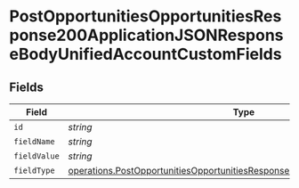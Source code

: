 # PostOpportunitiesOpportunitiesResponse200ApplicationJSONResponseBodyUnifiedAccountCustomFields


## Fields

| Field                                                                                                                                                                        | Type                                                                                                                                                                         | Required                                                                                                                                                                     | Description                                                                                                                                                                  |
| ---------------------------------------------------------------------------------------------------------------------------------------------------------------------------- | ---------------------------------------------------------------------------------------------------------------------------------------------------------------------------- | ---------------------------------------------------------------------------------------------------------------------------------------------------------------------------- | ---------------------------------------------------------------------------------------------------------------------------------------------------------------------------- |
| `id`                                                                                                                                                                         | *string*                                                                                                                                                                     | :heavy_minus_sign:                                                                                                                                                           | N/A                                                                                                                                                                          |
| `fieldName`                                                                                                                                                                  | *string*                                                                                                                                                                     | :heavy_minus_sign:                                                                                                                                                           | N/A                                                                                                                                                                          |
| `fieldValue`                                                                                                                                                                 | *string*                                                                                                                                                                     | :heavy_minus_sign:                                                                                                                                                           | N/A                                                                                                                                                                          |
| `fieldType`                                                                                                                                                                  | [operations.PostOpportunitiesOpportunitiesResponse200ApplicationJSONFieldType](../../models/operations/postopportunitiesopportunitiesresponse200applicationjsonfieldtype.md) | :heavy_minus_sign:                                                                                                                                                           | N/A                                                                                                                                                                          |
